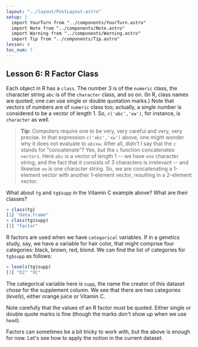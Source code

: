 ```yaml
---
layout: "../layout/PostLayout.astro"
setup: | 
  import YourTurn from "../components/YourTurn.astro"
  import Note from "../components/Note.astro"
  import Warning from "../components/Warning.astro"
  import Tip from "../components/Tip.astro"
lesson: 6
toc_num: 7
---
```

 
## <a name="less4"> </a> Lesson 6:  R Factor Class

Each object in R has a `class`. The number 3 is of the `numeric`
class, the character string `abc` is of the `character` class, and
so on.  (In R, class names are quoted; one can use single or double
quotation marks.) Note that vectors of numbers are of  `numeric`
class too; actually, a single number is considered to be a vector of
length 1.  So, `c('abc','xw')`, for instance, is  `character`
as well.

<Tip>

> **Tip:**
> Computers require one to be very, very careful and very, very precise.
> In that expression `c('abc','xw')` above, one might wonder why it does
> not evaluate to `abcxw`.  After all, didn't I say that the `c` stands
> for "concatenate"?  Yes, but the `c` function concatenates `vectors`.
> Here `abc` is a vector of length 1 -- we have `one` character string,
> and the fact that it consists of 3 characters is irrelevant -- and
> likewise `xw` is one character string.  So, we are concatenating a
> 1-element vector with another 1-element vector, resulting in a 2-element
> vector.

</Tip>

What about `tg` and `tg$supp` in the Vitamin C example above?  What
are their classes?

``` r
> class(tg)
[1] "data.frame"
> class(tg$supp)
[1] "factor"
```

R factors are used when we have `categorical` variables.  If in a
genetics study, say, we have a variable for hair color, that might
comprise four categories:  black, brown, red, blond.  We can find the
list of categories for `tg$supp` as follows:

``` r
> levels(tg$supp)
[1] "OJ" "VC"
```

The categorical variable here is `supp`, the name the creator of this 
dataset chose for the supplement column.  We see that there are two categories
(*levels*), either orange juice or Vitamin C.

Note carefully that the values of an R factor must be quoted. Either
single or double quote marks is fine (though the marks don't show
up when we use `head`).

Factors can sometimes be a bit tricky to work with, but the above is
enough for now.  Let's see how to apply the notion in the current
dataset.

